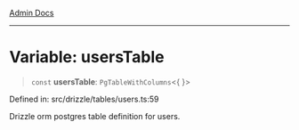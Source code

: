 [Admin Docs](/)

***

# Variable: usersTable

> `const` **usersTable**: `PgTableWithColumns`\<\{ \}\>

Defined in: src/drizzle/tables/users.ts:59

Drizzle orm postgres table definition for users.
